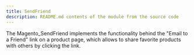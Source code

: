 ```yaml
---
title: SendFriend
description: README.md contents of the module from the source code
---
```


The Magento_SendFriend implements the functionality behind the "Email to a Friend" link on a product page, which allows to share favorite products with others by clicking the link.

